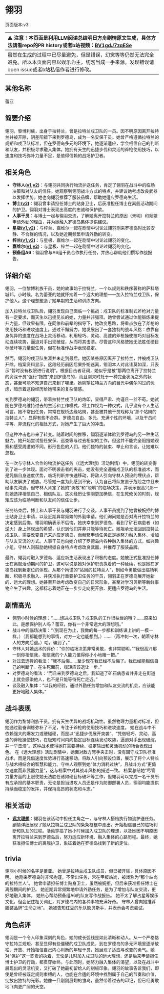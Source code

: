 # 翎羽
页面版本:v3
 

| :warning: 注意！本页面是利用LLM阅读总结明日方舟剧情原文生成，具体方法请看repo的PR history或者b站视频：[BV1gdJ7zqESe](https://www.bilibili.com/video/BV1gdJ7zqESe/)         |
|:----------------------------|
| 虽然在生成的过程中已尽量避免，但是错误，幻觉等等仍然无法完全避免。所以本页面内容以娱乐为主，切勿当成一手来源。发现错误请open issue或者b站私信作者进行修改。|



## 其他名称
蕾亚
## 简要介绍
翎羽，黎博利族，出身于拉特兰，曾是拉特兰戍卫队的一员。因不明原因离开拉特兰并被开除，阴差阳错下来到罗德岛，成为一名安保干员。她曾严格遵循拉特兰的规矩和戍卫队标准，但在罗德岛多元的环境下，她逐渐适应，学会相信自己的判断和队友，并积极寻求融入集体。她拥有天生的迅捷步伐和灵活的斧枪使用技巧，以速度和技巧弥补力量不足，是值得信赖的战场护卫者。
## 相关角色
-   **守林人([v1](../chars/char_158_milu.md),[v2](char_158_milu.md))**：与翎羽共同执行物流护送任务，肯定了翎羽在战斗中的临场决策和对队友的信任。她观察到翎羽战斗方式的特点，并建议她考虑改良武器以发挥优势。她也向翎羽推荐了服装品牌，帮助她适应罗德岛生活。
-   **博士([v2](extended_char_bo_shi.md))**：翎羽曾申请担任博士的贴身卫士，后获准担任博士在离舰活动期间的护卫。翎羽对博士表现出高度的忠诚和保护欲。
-   **人事干员**：与博士一起与翎羽交流，了解她离开拉特兰的原因（未明）和频繁申请外勤的理由，并为她融入罗德岛集体提供建议。
-   **星极([v1](../chars/char_274_astesi.md),[v2](char_274_astesi.md))**：与梓兰、嘉维尔一起在剧情中讨论过翎羽刚来罗德岛时比较安静、不合群的情况，以及她近期频繁申请外勤的转变。
-   **梓兰([v1](../chars/char_278_orchid.md),[v2](char_278_orchid.md))**：与星极、嘉维尔一起在剧情中讨论过翎羽的变化。
-   **嘉维尔([v1](../chars/char_187_ccheal.md),[v2](char_187_ccheal.md))**：与星极、梓兰一起在剧情中讨论过翎羽的变化。
-   **预备组A6**：翎羽曾与A6组干员合作执行任务，并热心帮助他们撰写作战报告。
## 详细介绍
翎羽，一位黎博利族干员，她的故事始于拉特兰，一个以规则和秩序著称的萨科塔城邦。小时候，名为蕾亚的她就怀揣着一个远大的理想——加入拉特兰戍卫队，保护他人。这个理想塑造了她早期的生活和训练方向。

加入拉特兰戍卫队后，翎羽发现自己面临一个挑战：戍卫队的标准制式斧枪对力量有一定要求，而天生以迅捷见长的她，力量并非强项。她曾尝试通过体能锻炼来提升力量，但效果有限。在同僚和前辈的指导下，她改变思路，将重点放在了斧枪的使用技巧和进攻速度上。通过不懈努力，她发展出了一套独特的战斗风格：依靠自身优异的速度在战场上灵活移动，利用轻巧、灵动、高速的斧枪操使技巧对目标发动连续攻势，逼迫对手出现破绽，从而将其击溃。尽管这种风格使她无法胜任硬目标破坏等力量型任务，但在标准作战中表现稳定。

然而，翎羽的戍卫队生涯并未走到最后。她因某些原因离开了拉特兰，并被戍卫队开除。档案资料显示，这段经历前因后果扑朔迷离，翎羽本人对此讳莫如深，只表示“暂时没有权限进行说明”。根据目击者证词，她似乎是被“那两位离开了拉特兰的资深干员”强行“拖拽”来到罗德岛的，而且刚来时处于一种完全状况之外的状态，甚至可能不知道自己来到了哪里。她眺望拉特兰方向的目光中偶尔闪过的忧虑，暗示着这段经历给她带来的复杂情感。

初到罗德岛的翎羽，带着拉特兰戍卫队的烙印，显得严肃、拘谨且一丝不苟。她试图在罗德岛维持过去的生活和工作模式，将工作视为一种仪式，几乎没有个人生活可言。她不常出任务，常常在舰桥边缘站岗，甚至被其他干员戏称为“那个站岗的拉特兰人”，显得有些不合群。罗德岛自由、多元、充满个性的环境，以及干员间平等、非流程化的相处方式，对她产生了巨大的冲击。

但这种冲击也带来了转变。随着时间的推移，翎羽逐渐体验到罗德岛的另一种生活魅力。她开始尝试担任安保、巡查等与过去相似的工作，但这并不能完全阻挡她观察和感受周遭的不同。形形色色的人们，他们独特的装束、举止和言谈，让她难以忽视。

在一次与守林人合作的物流护送任务（《远大理想》活动剧情）中，翎羽的转变得到了进一步体现。面对不明袭击者的夹击，她没有完全遵循戍卫队的标准战术，而是凭借自身速度优势，临场判断并快速移动，将敌人引向守林人预设的埋伏点，帮助队友解决了威胁。尽管她一度为此感到不安，认为自己将队友置于危险之中且未经事先沟通，但守林人肯定了她的“勇敢”和“聪明”的临场决策，并表示很高兴那一刻她选择相信自己、相信队友。这次经历让翎羽更加确信，在生死攸关的时刻，规矩应该为临场判断和队友间的信任让步。

任务结束后，博士和人事干员与翎羽进行了交谈。人事干员提到了她曾被婉拒的博士贴身卫士申请，以及近期异常频繁的外勤申请。他们询问她是否对离开拉特兰的决定感到后悔。翎羽明确表示不后悔，她庆幸来到罗德岛，看到了矿石病患者（如逆火）身上体现出的希望，认识到他们并非只能等待死亡。她坦承无法回到拉特兰戍卫队，需要改变自己来适应罗德岛，而频繁申请任务正是她努力融入集体、增加与队友交流的方式。人事干员也向她介绍了罗德岛内各种融入集体的方式，如兴趣小组。守林人则鼓励她根据自身特点考虑改良武器，并推荐了服装品牌。

最终，翎羽对融入罗德岛、适应新生活表现出了积极的态度。她被正式批准担任博士在离舰活动期间的护卫，这可以说是她对保护职责执着的一种延续，也是她在罗德岛找到新定位的体现。从那个拘谨的“站岗的拉特兰人”，到如今勇敢做出临场判断、积极寻求融入、并获准执行重要护卫任务的干员，翎羽正在罗德岛展开她新的、远大的理想。她甚至开始考虑改变自己的日常形象，甚至对学习贝斯等新鲜事物产生了兴趣，这都标志着她正在一步步走向更开放、更适应罗德岛的生活。
## 剧情高光
- 翎羽小时候的理想：“......想进戍卫队？戍卫队的工作很枯燥的哦？......原来如此，是想保护别人吗？蕾亚，你有一个非常远大的理想哦。”
- 战斗中的临场决策：“（到现在为止，我做的每一步都和训练课上讲的一模一样。）（我都能想到的事情，对方一定也能想到。）......（再冲刺一次，朝着守林人的方向后退。）哈，骗到了。”
- 守林人对她战术的评价：“你的临场决策非常勇敢，也非常聪明。”“我很高兴那一刻你相信我，相信我的个人能力值得你小小地赌一把。”
- 对过去选择的看法：“我不后悔......至少现在我已经不后悔了。我已经能相信自己的判断了。在生死面前，规矩应该退让一步。”
- 对罗德岛的看法：“而且来到罗德岛之后，我知道了矿石病患者并非走在街道上就会感染他人，也不是只能等待死亡走近。”
- 谈及融入集体：“以我的经验，通过外勤任务增加和队友交流的机会，应该能更好地融入集体。”
## 战斗表现
翎羽作为黎博利族干员，拥有天生优异的战场机动性。虽然物理力量相对标准，但她通过勤奋训练弥补了不足，专注于斧枪的使用技巧和进攻速度。
她在战斗中不依赖强大的爆发力或硬碰硬，而是以“迅捷步伐展开突袭”、“凭借轻巧、灵动、高速的斧枪操使技巧，在极短时间内向指定目标连续发动攻势，逼迫对手出现破绽，并一举击溃”。这种战术使得她在需要持续、稳定输出和灵活机动的场合表现出色。
在《远大理想》活动剧情中，她面对敌方弩手夹击时，没有固守戍卫队标准战术，而是凭借速度优势进行高速移动，将敌人引向预设位置，展示了将个人特长与战术相结合的智慧和能力。守林人观察到她“体力消耗过快”，且战斗方式“更倚仗速度而非武器力量”，这与档案中对其战斗风格的描述一致。
档案总结她“尽管力量方面的上限使她无法胜任诸如硬目标破坏等工作，但翎羽可以完成一名干员所有应承担的基本职责，无论是担当进攻人员还是作为防御部署人员，翎羽均能提供持续而稳定的发挥，并保持高昂的状态和斗志。”
## 相关活动
-   **[远大理想](../stories/story_falco_set_1.md)**：翎羽在该活动中担任主角之一，与守林人搭档执行物流护送任务。剧情详细展现了她从拉特兰戍卫队的条条框框中走出，开始相信自己的临场判断和队友的过程。活动穿插了她小时候加入戍卫队的理想，以及她因不明原因离开拉特兰来到罗德岛后，努力适应新环境、融入集体的心路历程。最终，她获准担任博士的离舰护卫，象征着她在罗德岛找到了新的定位。
## trivia
翎羽小时候的名字是蕾亚。
她曾是拉特兰戍卫队成员，但已被开除，具体原因不明。
她刚来罗德岛时非常拘谨，不常出任务，常在甲板站岗，被戏称为“那个站岗的拉特兰人”。
她曾申请担任博士贴身卫士，虽然被婉拒，但后来获准担任博士在离舰期间的护卫。
她近期异常频繁地申请外勤任务，是为了增加与队友交流，更好地融入集体。
她热心帮助预备组A6的队友写作战报告。
她不太了解占星等娱乐文化，但会记住相关词汇，对罗德岛内的各种事物充满好奇。
守林人曾向她推荐服装品牌“生命之地”。
她被告知红豆的乐队缺贝斯手，并表示会考虑尝试。
## 角色点评
翎羽是一个令人印象深刻的角色，她的成长弧线是如此清晰和动人。从一个严格恪守拉特兰规矩、甚至显得有些僵硬的戍卫队成员，到在罗德岛的多元环境里逐渐放松、开放、开始相信自己内心判断的年轻干员，她展现了适应与改变的勇气。她对“保护”这一职责的执着，无论是儿时加入戍卫队的远大理想，还是后来申请担任博士护卫的行动，都贯穿始终。与此同时，她努力融入集体的渴望，以及在战斗中展现出的灵活机变，又打破了她最初留给人的刻板印象。翎羽的故事告诉我们，即使是曾经被既定规则束缚的人，也能在合适的环境中找到属于自己的节奏和价值，绽放出独特的光彩。她像一只刚刚展翅的雏鸟，虽然带着过去的印记，但已经勇敢地飞向更广阔的天空。